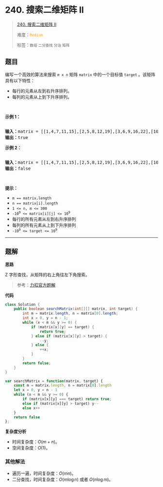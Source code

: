 # 240. 搜索二维矩阵 II

> [240. 搜索二维矩阵 II](https://leetcode.cn/problems/search-a-2d-matrix-ii/)
>
> 难度：<font color=orange>`Medium`</font>
>
> 标签：`数组` `二分查找` `分治` `矩阵`

## 题目

<p>编写一个高效的算法来搜索&nbsp;<code><em>m</em>&nbsp;x&nbsp;<em>n</em></code>&nbsp;矩阵 <code>matrix</code> 中的一个目标值 <code>target</code> 。该矩阵具有以下特性：</p>

<ul>
	<li>每行的元素从左到右升序排列。</li>
	<li>每列的元素从上到下升序排列。</li>
</ul>

<p>&nbsp;</p>

<p><b>示例 1：</b></p>
<img alt="" src="https://assets.leetcode-cn.com/aliyun-lc-upload/uploads/2020/11/25/searchgrid2.jpg" />
<pre>
<b>输入：</b>matrix = [[1,4,7,11,15],[2,5,8,12,19],[3,6,9,16,22],[10,13,14,17,24],[18,21,23,26,30]], target = 5
<b>输出：</b>true
</pre>

<p><b>示例 2：</b></p>
<img alt="" src="https://assets.leetcode-cn.com/aliyun-lc-upload/uploads/2020/11/25/searchgrid.jpg" />
<pre>
<b>输入：</b>matrix = [[1,4,7,11,15],[2,5,8,12,19],[3,6,9,16,22],[10,13,14,17,24],[18,21,23,26,30]], target = 20
<b>输出：</b>false
</pre>

<p>&nbsp;</p>

<p><strong>提示：</strong></p>

<ul>
	<li><code>m == matrix.length</code></li>
	<li><code>n == matrix[i].length</code></li>
	<li><code>1 &lt;= n, m &lt;= 300</code></li>
	<li><code>-10<sup>9</sup>&nbsp;&lt;= matrix[i][j] &lt;= 10<sup>9</sup></code></li>
	<li>每行的所有元素从左到右升序排列</li>
	<li>每列的所有元素从上到下升序排列</li>
	<li><code>-10<sup>9</sup>&nbsp;&lt;= target &lt;= 10<sup>9</sup></code></li>
</ul>


--------------------

## 题解

**思路**

Z 字形查找，从矩阵的右上角往左下角搜索。

> 参考：[力扣官方题解](https://leetcode.cn/problems/search-a-2d-matrix-ii/solutions/1062538/sou-suo-er-wei-ju-zhen-ii-by-leetcode-so-9hcx)


**代码**

```java
class Solution {
    public boolean searchMatrix(int[][] matrix, int target) {
        int m = matrix.length, n = matrix[0].length;
        int x = 0, y = n - 1;
        while (x < m && y >= 0) {
            if (matrix[x][y] == target) {
                return true;
            } else if (matrix[x][y] > target) {
                --y;
            } else {
                ++x;
            }
        }
        return false;
    }
}
```

```js
var searchMatrix = function(matrix, target) {
    const m = matrix.length, n = matrix[0].length
    let x = 0, y = n - 1
    while (x < m && y >= 0) {
        if (matrix[x][y] === target) return true;
        else if (matrix[x][y] > target) y--
        else x++
    }
    return false
};
```
**复杂度分析**

- 时间复杂度：$O(m+n)$。
- 空间复杂度：$O(1)$。

### 其他解法

- 遍历一遍，时间复杂度：$O(mn)$​。
- 二分查找，时间复杂度：$O(m \log n)$ 或者 $O(n \log m)$。